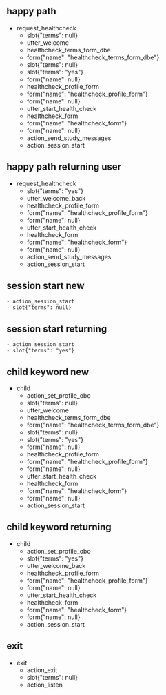 ## happy path
* request_healthcheck
    - slot{"terms": null}
    - utter_welcome
    - healthcheck_terms_form_dbe
    - form{"name": "healthcheck_terms_form_dbe"}
    - slot{"terms": null}
    - slot{"terms": "yes"}
    - form{"name": null}
    - healthcheck_profile_form
    - form{"name": "healthcheck_profile_form"}
    - form{"name": null}
    - utter_start_health_check
    - healthcheck_form
    - form{"name": "healthcheck_form"}
    - form{"name": null}
    - action_send_study_messages
    - action_session_start

## happy path returning user
* request_healthcheck
    - slot{"terms": "yes"}
    - utter_welcome_back
    - healthcheck_profile_form
    - form{"name": "healthcheck_profile_form"}
    - form{"name": null}
    - utter_start_health_check
    - healthcheck_form
    - form{"name": "healthcheck_form"}
    - form{"name": null}
    - action_send_study_messages
    - action_session_start

## session start new
    - action_session_start
    - slot{"terms": null}

## session start returning
    - action_session_start
    - slot{"terms": "yes"}

## child keyword new
* child
    - action_set_profile_obo
    - slot{"terms": null}
    - utter_welcome
    - healthcheck_terms_form_dbe
    - form{"name": "healthcheck_terms_form_dbe"}
    - slot{"terms": null}
    - slot{"terms": "yes"}
    - form{"name": null}
    - healthcheck_profile_form
    - form{"name": "healthcheck_profile_form"}
    - form{"name": null}
    - utter_start_health_check
    - healthcheck_form
    - form{"name": "healthcheck_form"}
    - form{"name": null}
    - action_session_start

## child keyword returning
* child
    - action_set_profile_obo
    - slot{"terms": "yes"}
    - utter_welcome_back
    - healthcheck_profile_form
    - form{"name": "healthcheck_profile_form"}
    - form{"name": null}
    - utter_start_health_check
    - healthcheck_form
    - form{"name": "healthcheck_form"}
    - form{"name": null}
    - action_session_start

## exit
* exit
    - action_exit
    - slot{"terms": null}
    - action_listen
